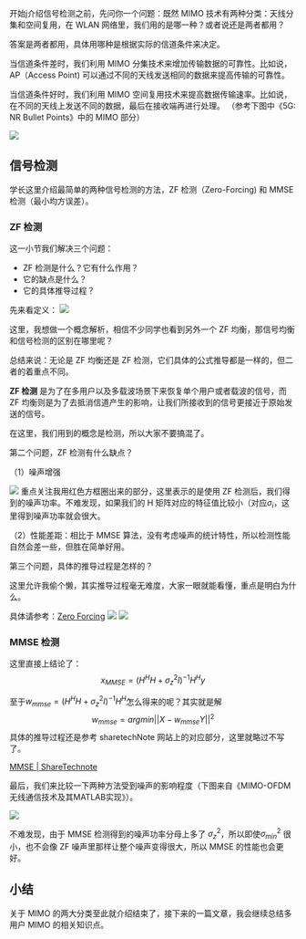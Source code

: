 开始j介绍信号检测之前，先问你一个问题：既然 MIMO 技术有两种分类：天线分集和空间复用，在 WLAN 网络里，我们用的是哪一种？或者说还是两者都用？

答案是两者都用，具体用哪种是根据实际的信道条件来决定。 

当信道条件差时，我们利用 MIMO 分集技术来增加传输数据的可靠性。比如说，AP（Access Point) 可以通过不同的天线发送相同的数据来提高传输的可靠性。

当信道条件好时，我们利用 MIMO 空间复用技术来提高数据传输速率。比如说，在不同的天线上发送不同的数据，最后在接收端再进行处理。 （参考下图中《5G: NR Bullet Points》中的 MIMO 部分）

![](https://image-upload-1307521651.cos.ap-nanjing.myqcloud.com/picture_upload/20230829100027.png)

## 信号检测 

学长这里介绍最简单的两种信号检测的方法，ZF 检测（Zero-Forcing) 和 MMSE 检测（最小均方误差）。
### ZF 检测
这一小节我们解决三个问题：
- ZF 检测是什么？它有什么作用？
- 它的缺点是什么？
- 它的具体推导过程？

先来看定义：
![](https://image-upload-1307521651.cos.ap-nanjing.myqcloud.com/picture_upload/20230829105437.png)

这里，我想做一个概念解析，相信不少同学也看到另外一个 ZF 均衡，那信号均衡和信号检测的区别在哪里呢？

总结来说：无论是 ZF 均衡还是 ZF 检测，它们具体的公式推导都是一样的，但二者的着重点不同。

**ZF 检测** 是为了在多用户以及多载波场景下来恢复单个用户或者载波的信号，而 ZF 均衡则是为了去抵消信道产生的影响，让我们所接收到的信号更接近于原始发送的信号。

在这里，我们用到的概念是检测，所以大家不要搞混了。 

第二个问题，ZF 检测有什么缺点？

（1）噪声增强

![](https://image-upload-1307521651.cos.ap-nanjing.myqcloud.com/picture_upload/20230829110313.png)
重点关注我用红色方框圈出来的部分，这里表示的是使用 ZF 检测后，我们得到的噪声功率。不难发现，如果我们的 H 矩阵对应的特征值比较小（对应$\sigma_{i}$，这里得到噪声功率就会很大。 

（2）性能差距：相比于 MMSE 算法，没有考虑噪声的统计特性，所以检测性能自然会差一些，但胜在简单好用。 

第三个问题，具体的推导过程是怎样的？

这里允许我偷个懒，其实推导过程毫无难度，大家一眼就能看懂，重点是明白为什么。

具体请参考：[Zero Forcing](https://www.sharetechnote.com/html/Communication_ChannelModel_ZF.html)
![](https://image-upload-1307521651.cos.ap-nanjing.myqcloud.com/picture_upload/20230829111115.png)
![](https://image-upload-1307521651.cos.ap-nanjing.myqcloud.com/picture_upload/20230829111127.png)

### MMSE 检测 

这里直接上结论了：
$$
x_{MMSE}=(H^H H+\sigma^{2}_{z}I)^{-1}H^H y
$$

至于$w_{mmse}=(H^H H+\sigma^{2}_{z}I)^{-1}H^H$怎么得来的呢？其实就是解 $$
w_{mmse} = argmin ||X-w_{mmse}Y| |^2
$$
具体的推导过程还是参考 sharetechNote 网站上的对应部分，这里就略过不写了。 

[MMSE | ShareTechnote](https://www.sharetechnote.com/html/Communication_ChannelModel_MMSE.html)

最后，我们来比较一下两种方法受到噪声的影响程度（下图来自《MIMO-OFDM无线通信技术及其MATLAB实现》）。

![](https://image-upload-1307521651.cos.ap-nanjing.myqcloud.com/picture_upload/20230829164107.png)

不难发现，由于 MMSE 检测得到的噪声功率分母上多了 $\sigma_{z}^{2}$，所以即使$\sigma^{2}_{min}$ 很小，也不会像 ZF 噪声里那样让整个噪声变得很大，所以 MMSE 的性能也会更好。 


## 小结

关于 MIMO 的两大分类至此就介绍结束了，接下来的一篇文章，我会继续总结多用户 MIMO 的相关知识点。


